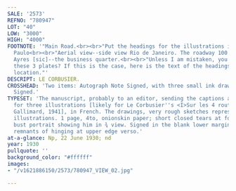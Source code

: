 ```yaml
---
SALE: '2573'
REFNO: "780947"
LOT: "40"
LOW: "3000"
HIGH: "4000"
FOOTNOTE: '"Main Road.<br><br>"Put the headings for the illustrations in the margin.<br><br>"Montevideo--Sao
  Paulo<br><br>"Aerial view--side view Rio de Janeiro. The roadway 100 meters in height.<br><br>"Buenos
  Ayres [sic]--the business quarter.<br><br>"Unless I am mistaken, you are publishing
  these 3 plates? If this is the case, here is the text of the headings and their
  location."'
DESCRIPT: LE CORBUSIER.
CROSSHEAD: 'Two items: Autograph Note Signed, with three small ink drawings * Photograph
  Signed.'
TYPESET: 'The manuscript, probably to an editor, sending the captions and page layouts
  for three illustrations [likely for Le Corbusier''s <I>Sur les 4 routes</i>, Paris:
  Gallimard, 1941], in French. The drawings, very rough sketches representing the
  illustrations. 1 page, 4to, onionskin paper; short closed tears at folds. The photograph,
  bust portrait showing him in ¾ view. Signed in the blank lower margin. 5¾x4 inches;
  remnants of hinging at upper edge verso.'
at-a-glance: Np, 22 June 1930; nd
year: 1930
pullquote: ''
background_color: "#ffffff"
images:
- "/v1621886150/2573/780947_VIEW_02.jpg"

---
```


